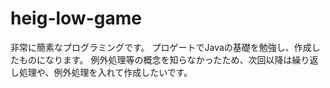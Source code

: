 # heig-low-game
非常に簡素なプログラミングです。
プロゲートでJavaの基礎を勉強し、作成したものになります。
例外処理等の概念を知らなかったため、次回以降は繰り返し処理や、例外処理を入れて作成したいです。
